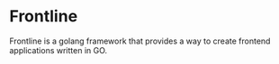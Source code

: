 # Frontline

Frontline is a golang framework that provides a way to create frontend applications
written in GO.
